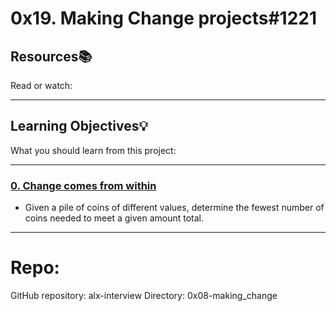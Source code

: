 # 0x19. Making Change projects#1221

## Resources:books:
Read or watch:

---
## Learning Objectives:bulb:
What you should learn from this project:

---

### [0. Change comes from within](./0-making_change.py)
* Given a pile of coins of different values, determine the fewest number of coins needed to meet a given amount total.

---

# Repo:
GitHub repository: alx-interview
Directory: 0x08-making_change
